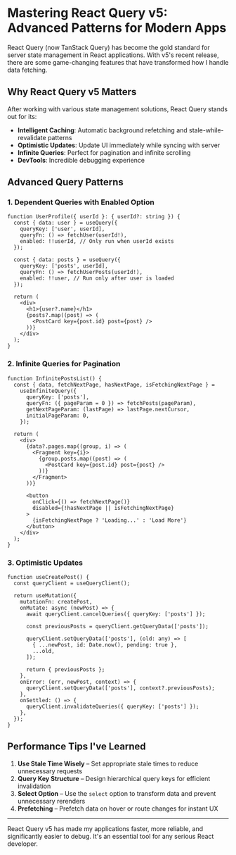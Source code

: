 # Mastering React Query v5: Advanced Patterns for Modern Apps

React Query (now TanStack Query) has become the gold standard for server state management in React applications. With v5's recent release, there are some game-changing features that have transformed how I handle data fetching.

## Why React Query v5 Matters

After working with various state management solutions, React Query stands out for its:

- **Intelligent Caching**: Automatic background refetching and stale-while-revalidate patterns
- **Optimistic Updates**: Update UI immediately while syncing with server
- **Infinite Queries**: Perfect for pagination and infinite scrolling
- **DevTools**: Incredible debugging experience

## Advanced Query Patterns

### 1. Dependent Queries with Enabled Option

```tsx
function UserProfile({ userId }: { userId?: string }) {
  const { data: user } = useQuery({
    queryKey: ['user', userId],
    queryFn: () => fetchUser(userId!),
    enabled: !!userId, // Only run when userId exists
  });

  const { data: posts } = useQuery({
    queryKey: ['posts', userId],
    queryFn: () => fetchUserPosts(userId!),
    enabled: !!user, // Run only after user is loaded
  });

  return (
    <div>
      <h1>{user?.name}</h1>
      {posts?.map((post) => (
        <PostCard key={post.id} post={post} />
      ))}
    </div>
  );
}
```

### 2. Infinite Queries for Pagination

```tsx
function InfinitePostsList() {
  const { data, fetchNextPage, hasNextPage, isFetchingNextPage } =
    useInfiniteQuery({
      queryKey: ['posts'],
      queryFn: ({ pageParam = 0 }) => fetchPosts(pageParam),
      getNextPageParam: (lastPage) => lastPage.nextCursor,
      initialPageParam: 0,
    });

  return (
    <div>
      {data?.pages.map((group, i) => (
        <Fragment key={i}>
          {group.posts.map((post) => (
            <PostCard key={post.id} post={post} />
          ))}
        </Fragment>
      ))}

      <button
        onClick={() => fetchNextPage()}
        disabled={!hasNextPage || isFetchingNextPage}
      >
        {isFetchingNextPage ? 'Loading...' : 'Load More'}
      </button>
    </div>
  );
}
```

### 3. Optimistic Updates

```tsx
function useCreatePost() {
  const queryClient = useQueryClient();

  return useMutation({
    mutationFn: createPost,
    onMutate: async (newPost) => {
      await queryClient.cancelQueries({ queryKey: ['posts'] });

      const previousPosts = queryClient.getQueryData(['posts']);

      queryClient.setQueryData(['posts'], (old: any) => [
        { ...newPost, id: Date.now(), pending: true },
        ...old,
      ]);

      return { previousPosts };
    },
    onError: (err, newPost, context) => {
      queryClient.setQueryData(['posts'], context?.previousPosts);
    },
    onSettled: () => {
      queryClient.invalidateQueries({ queryKey: ['posts'] });
    },
  });
}
```

## Performance Tips I've Learned

1. **Use Stale Time Wisely** – Set appropriate stale times to reduce unnecessary requests
2. **Query Key Structure** – Design hierarchical query keys for efficient invalidation
3. **Select Option** – Use the `select` option to transform data and prevent unnecessary rerenders
4. **Prefetching** – Prefetch data on hover or route changes for instant UX

---

React Query v5 has made my applications faster, more reliable, and significantly easier to debug. It's an essential tool for any serious React developer.
